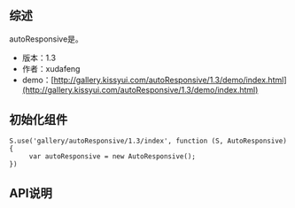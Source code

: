 ## 综述

autoResponsive是。

* 版本：1.3
* 作者：xudafeng
* demo：[http://gallery.kissyui.com/autoResponsive/1.3/demo/index.html](http://gallery.kissyui.com/autoResponsive/1.3/demo/index.html)

## 初始化组件

    S.use('gallery/autoResponsive/1.3/index', function (S, AutoResponsive) {
         var autoResponsive = new AutoResponsive();
    })

## API说明
